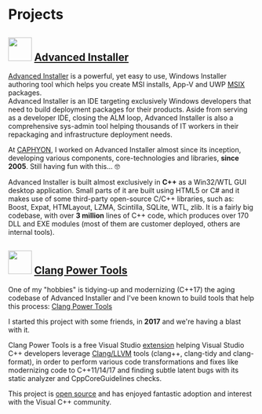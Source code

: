 # Projects

## <img src="https://www.caphyon.com/img/index/ai-icon.svg" height="48"> [Advanced Installer](https://www.advancedinstaller.com) 

[Advanced Installer](https://www.advancedinstaller.com) is a powerful, yet easy to use, Windows Installer authoring tool which helps you create MSI installs, App-V and UWP [MSIX](https://www.advancedinstaller.com/msix-introduction.html) packages.  
Advanced Installer is an IDE targeting exclusively Windows developers that need to build deployment packages for their products. Aside from serving as a developer IDE, closing the ALM loop, Advanced Installer is also a comprehensive sys-admin tool helping thousands of IT workers in their repackaging and infrastructure deployment needs.

At [CAPHYON](https://www.caphyon.com), I worked on Advanced Installer almost since its inception, developing various components, core-technologies and libraries, **since 2005**. Still having fun with this... 🤓  

Advanced Installer is built almost exclusively in **C++** as a Win32/WTL GUI desktop application. Small parts of it are built using HTML5 or C# and it makes use of some third-party open-source C/C++ libraries, such as: Boost, Expat, HTMLayout, LZMA, Scintilla, SQLite, WTL, zlib.
It is a fairly big codebase, with over **3 million** lines of C++ code, which produces over 170 DLL and EXE modules (most of them are customer deployed, others are internal tools).

## <img src="https://raw.githubusercontent.com/Caphyon/clang-power-tools/master/ClangPowerTools/ClangPowerTools/Resources/Icon.png" height="48"> [Clang Power Tools](http://clangpowertools.com)  

One of my "hobbies" is tidying-up and modernizing (C++17) the aging codebase of Advanced Installer and I've been known to build tools that help this process: [Clang Power Tools](http://clangpowertools.com)   

I started this project with some friends, in **2017** and we're having a blast with it.  

Clang Power Tools is a free Visual Studio [extension](https://marketplace.visualstudio.com/items?itemName=caphyon.ClangPowerTools) helping Visual Studio C++ developers leverage [Clang/LLVM](http://releases.llvm.org/download.html) tools (clang++, clang-tidy and clang-format), in order to perform various code transformations and fixes like modernizing code to C++11/14/17 and finding subtle latent bugs with its static analyzer and CppCoreGuidelines checks.  

This project is [open source](https://github.com/Caphyon/clang-power-tools) and has enjoyed fantastic adoption and interest with the Visual C++ community.  

